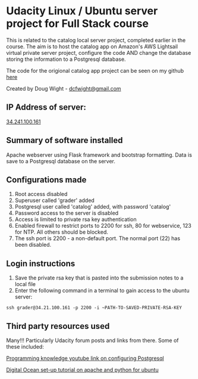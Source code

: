 # Udacity Linux / Ubuntu server project for Full Stack course 
This is related to the catalog local server project, completed earlier in the course.
The aim is to host the catalog app on Amazon's AWS Lightsail virtual private server project, configure the code AND change the database storing the information to a Postgresql database.

The code for the origional catalog app project can be seen on my github [here](https://github.com/dcfwight/catalog.git)

Created by Doug Wight - dcfwight@gmail.com

## IP Address of server:
[34.241.100.161](http://34.241.100.161)

## Summary of software installed
Apache webserver using Flask framework and bootstrap formatting.
Data is save to a Postgresql database on the server.

## Configurations made
1. Root access disabled
1. Superuser called 'grader' added
1. Postgresql user called 'catalog' added, with password 'catalog'
1. Password access to the server is disabled
1. Access is limited to private rsa key authentication
1. Enabled firewall to restrict ports to 2200 for ssh, 80 for webservice, 123 for NTP. All others should be blocked.
1. The ssh port is 2200 - a non-default port. The normal port (22) has been disabled.

## Login instructions
1. Save the private rsa key that is pasted into the submission notes to a local file
1. Enter the following command in a terminal to gain access to the ubuntu server:


`ssh grader@34.21.100.161 -p 2200 -i ~PATH-TO-SAVED-PRIVATE-RSA-KEY`


## Third party resources used
Many!!! Particularly Udacity forum posts and links from there.
Some of these included:

[Programming knowledge youtube link on configuring Postgresql](https://www.youtube.com/watch?v=-LwI4HMR_Eg)


[Digital Ocean set-up tutorial on apache and python for ubuntu](https://www.digitalocean.com/community/tutorials/how-to-set-up-an-apache-mysql-and-python-lamp-server-without-frameworks-on-ubuntu-14-04)



